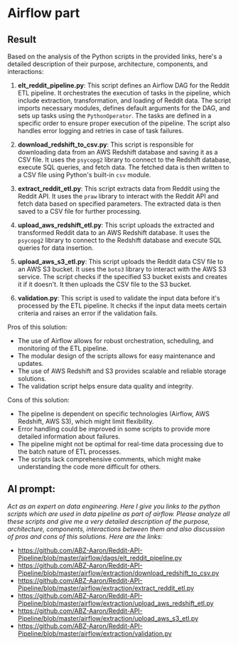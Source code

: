 # Airflow part

## Result

Based on the analysis of the Python scripts in the provided links, here's a detailed description of their purpose, architecture, components, and interactions:

1. **elt_reddit_pipeline.py**: This script defines an Airflow DAG for the Reddit ETL pipeline. It orchestrates the execution of tasks in the pipeline, which include extraction, transformation, and loading of Reddit data. The script imports necessary modules, defines default arguments for the DAG, and sets up tasks using the `PythonOperator`. The tasks are defined in a specific order to ensure proper execution of the pipeline. The script also handles error logging and retries in case of task failures.

2. **download_redshift_to_csv.py**: This script is responsible for downloading data from an AWS Redshift database and saving it as a CSV file. It uses the `psycopg2` library to connect to the Redshift database, execute SQL queries, and fetch data. The fetched data is then written to a CSV file using Python's built-in `csv` module.

3. **extract_reddit_etl.py**: This script extracts data from Reddit using the Reddit API. It uses the `praw` library to interact with the Reddit API and fetch data based on specified parameters. The extracted data is then saved to a CSV file for further processing.

4. **upload_aws_redshift_etl.py**: This script uploads the extracted and transformed Reddit data to an AWS Redshift database. It uses the `psycopg2` library to connect to the Redshift database and execute SQL queries for data insertion.

5. **upload_aws_s3_etl.py**: This script uploads the Reddit data CSV file to an AWS S3 bucket. It uses the `boto3` library to interact with the AWS S3 service. The script checks if the specified S3 bucket exists and creates it if it doesn't. It then uploads the CSV file to the S3 bucket.

6. **validation.py**: This script is used to validate the input data before it's processed by the ETL pipeline. It checks if the input data meets certain criteria and raises an error if the validation fails.

Pros of this solution:
- The use of Airflow allows for robust orchestration, scheduling, and monitoring of the ETL pipeline.
- The modular design of the scripts allows for easy maintenance and updates.
- The use of AWS Redshift and S3 provides scalable and reliable storage solutions.
- The validation script helps ensure data quality and integrity.

Cons of this solution:
- The pipeline is dependent on specific technologies (Airflow, AWS Redshift, AWS S3), which might limit flexibility.
- Error handling could be improved in some scripts to provide more detailed information about failures.
- The pipeline might not be optimal for real-time data processing due to the batch nature of ETL processes.
- The scripts lack comprehensive comments, which might make understanding the code more difficult for others.

## AI prompt:

_Act as an expert on data engineering. Here I give you links to the python scripts which are used in data pipeline as part of airflow. Please analyze all these scripts and give me a very detailed description of the purpose, architecture, components, interactions between them and also discussion of pros and cons of this solutions._
_Here are the links:_
- https://github.com/ABZ-Aaron/Reddit-API-Pipeline/blob/master/airflow/dags/elt_reddit_pipeline.py
- https://github.com/ABZ-Aaron/Reddit-API-Pipeline/blob/master/airflow/extraction/download_redshift_to_csv.py
- https://github.com/ABZ-Aaron/Reddit-API-Pipeline/blob/master/airflow/extraction/extract_reddit_etl.py
- https://github.com/ABZ-Aaron/Reddit-API-Pipeline/blob/master/airflow/extraction/upload_aws_redshift_etl.py
- https://github.com/ABZ-Aaron/Reddit-API-Pipeline/blob/master/airflow/extraction/upload_aws_s3_etl.py
- https://github.com/ABZ-Aaron/Reddit-API-Pipeline/blob/master/airflow/extraction/validation.py
